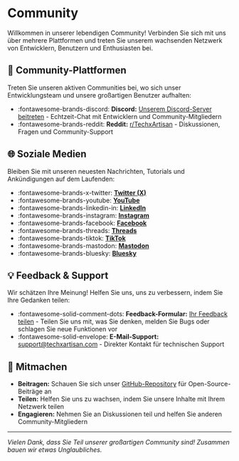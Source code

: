 # Community

Willkommen in unserer lebendigen Community! Verbinden Sie sich mit uns über mehrere Plattformen und treten Sie unserem wachsenden Netzwerk von Entwicklern, Benutzern und Enthusiasten bei.

## 💬 Community-Plattformen

Treten Sie unseren aktiven Communities bei, wo sich unser Entwicklungsteam und unsere großartigen Benutzer aufhalten:

- :fontawesome-brands-discord: **Discord:** [Unserem Discord-Server beitreten](/discord) - Echtzeit-Chat mit Entwicklern und Community-Mitgliedern
- :fontawesome-brands-reddit: **Reddit:** [r/TechxArtisan](/reddit) - Diskussionen, Fragen und Community-Support

## 🌐 Soziale Medien

Bleiben Sie mit unseren neuesten Nachrichten, Tutorials und Ankündigungen auf dem Laufenden:

- :fontawesome-brands-x-twitter: [**Twitter (X)**](/x)
- :fontawesome-brands-youtube: [**YouTube**](/youtube)
- :fontawesome-brands-linkedin-in: [**LinkedIn**](/linkedin)
- :fontawesome-brands-instagram: [**Instagram**](/instagram)
- :fontawesome-brands-facebook: [**Facebook**](/facebook)
- :fontawesome-brands-threads: [**Threads**](/threads)
- :fontawesome-brands-tiktok: [**TikTok**](/tiktok)
- :fontawesome-brands-mastodon: [**Mastodon**](/mastodon)
- :fontawesome-brands-bluesky: [**Bluesky**](/bluesky)

## 💡 Feedback & Support

Wir schätzen Ihre Meinung! Helfen Sie uns, uns zu verbessern, indem Sie Ihre Gedanken teilen:

- :fontawesome-solid-comment-dots: **Feedback-Formular:** [Ihr Feedback teilen](/feedback) - Teilen Sie uns mit, was Sie denken, melden Sie Bugs oder schlagen Sie neue Funktionen vor
- :fontawesome-solid-envelope: **E-Mail-Support:** [support@techxartisan.com](mailto:support@techxartisan.com) - Direkter Kontakt für technischen Support

## 🤝 Mitmachen

- **Beitragen:** Schauen Sie sich unser [GitHub-Repository](https://github.com/techxartisan) für Open-Source-Beiträge an
- **Teilen:** Helfen Sie uns zu wachsen, indem Sie unsere Inhalte mit Ihrem Netzwerk teilen
- **Engagieren:** Nehmen Sie an Diskussionen teil und helfen Sie anderen Community-Mitgliedern

---

*Vielen Dank, dass Sie Teil unserer großartigen Community sind! Zusammen bauen wir etwas Unglaubliches.*
